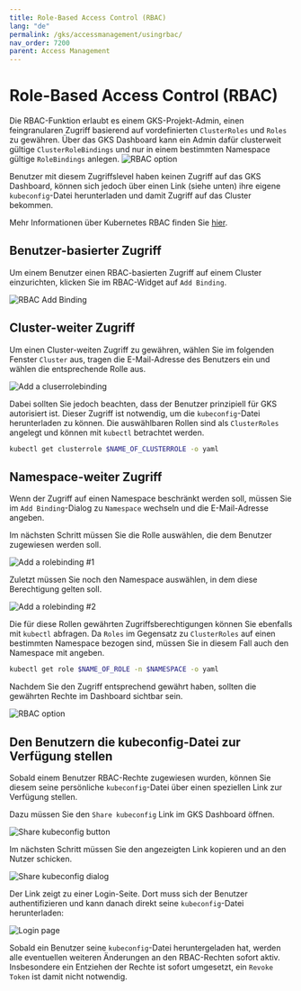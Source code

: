 ```yaml
---
title: Role-Based Access Control (RBAC)
lang: "de"
permalink: /gks/accessmanagement/usingrbac/
nav_order: 7200
parent: Access Management
---
```

<!-- LTeX:  language=de-DE -->
# Role-Based Access Control (RBAC)

Die RBAC-Funktion erlaubt es einem GKS-Projekt-Admin, einen feingranularen Zugriff basierend auf vordefinierten `ClusterRoles` und `Roles` zu gewähren. Über das GKS Dashboard kann ein Admin dafür clusterweit gültige `ClusterRoleBindings` und nur in einem bestimmten Namespace gültige `RoleBindings` anlegen.
![RBAC option](../../accessmanagement/images/AccMgmt02.png)

Benutzer mit diesem Zugriffslevel haben keinen Zugriff auf das GKS Dashboard, können sich jedoch über einen Link (siehe unten) ihre eigene `kubeconfig`-Datei herunterladen und damit Zugriff auf das Cluster bekommen.

Mehr Informationen über Kubernetes RBAC finden Sie [hier](https://kubernetes.io/docs/reference/access-authn-authz/rbac/).

## Benutzer-basierter Zugriff

Um einem Benutzer einen RBAC-basierten Zugriff auf einem Cluster einzurichten, klicken Sie im RBAC-Widget auf `Add Binding`.

![RBAC Add Binding](../images/RBAC01.png)

## Cluster-weiter Zugriff

Um einen Cluster-weiten Zugriff zu gewähren, wählen Sie im folgenden Fenster `Cluster` aus, tragen die E-Mail-Adresse des Benutzers ein und wählen die entsprechende Rolle aus.

![Add a cluserrolebinding](../images/RBAC02.png)

Dabei sollten Sie jedoch beachten, dass der Benutzer prinzipiell für GKS autorisiert ist. Dieser Zugriff ist notwendig, um die
`kubeconfig`-Datei herunterladen zu können. Die auswählbaren Rollen sind als `ClusterRoles` angelegt und können mit `kubectl` betrachtet werden.

```bash
kubectl get clusterrole $NAME_OF_CLUSTERROLE -o yaml
```

## Namespace-weiter Zugriff

Wenn der Zugriff auf einen Namespace beschränkt werden soll, müssen Sie im `Add Binding`-Dialog zu `Namespace` wechseln und die E-Mail-Adresse angeben.

Im nächsten Schritt müssen Sie die Rolle auswählen, die dem Benutzer zugewiesen werden soll.

![Add a rolebinding #1](../images/RBAC03.png)

Zuletzt müssen Sie noch den Namespace auswählen, in dem diese Berechtigung gelten soll.

![Add a rolebinding #2](../images/RBAC04.png)

Die für diese Rollen gewährten Zugriffsberechtigungen können Sie ebenfalls mit `kubectl` abfragen. Da `Roles` im Gegensatz zu `ClusterRoles` auf einen bestimmten Namespace bezogen sind, müssen Sie in diesem Fall auch den Namespace mit angeben.

```bash
kubectl get role $NAME_OF_ROLE -n $NAMESPACE -o yaml
```

Nachdem Sie den Zugriff entsprechend gewährt haben, sollten die gewährten Rechte im Dashboard sichtbar sein.

![RBAC option](../images/RBAC05.png)

## Den Benutzern die kubeconfig-Datei zur Verfügung stellen

Sobald einem Benutzer RBAC-Rechte zugewiesen wurden, können Sie diesem seine persönliche `kubeconfig`-Datei über einen speziellen Link zur Verfügung stellen.

Dazu müssen Sie den `Share kubeconfig` Link im GKS Dashboard öffnen.

![Share kubeconfig button](../images/RBAC06.png)

Im nächsten Schritt müssen Sie den angezeigten Link kopieren und an den Nutzer schicken.

![Share kubeconfig dialog](../images/RBAC07.png)

Der Link zeigt zu einer Login-Seite. Dort muss sich der Benutzer authentifizieren und kann danach direkt seine `kubeconfig`-Datei herunterladen:

![Login page](../images/RBAC08.png)

Sobald ein Benutzer seine `kubeconfig`-Datei heruntergeladen hat, werden alle eventuellen weiteren Änderungen an den RBAC-Rechten sofort aktiv. Insbesondere ein Entziehen der Rechte ist sofort umgesetzt, ein `Revoke Token` ist damit nicht notwendig.
